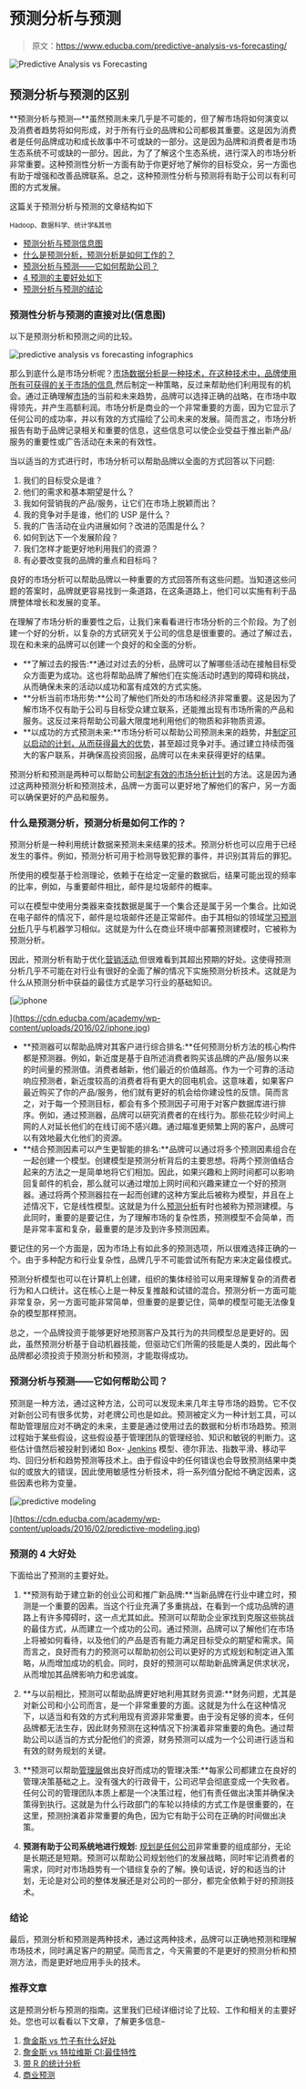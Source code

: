# 预测分析与预测

> 原文：<https://www.educba.com/predictive-analysis-vs-forecasting/>

![Predictive Analysis vs Forecasting](img/938fb2558d2a701bf7214e587ed3cbeb.png)



## 预测分析与预测的区别

**预测分析与预测—**虽然预测未来几乎是不可能的，但了解市场将如何演变以及消费者趋势将如何形成，对于所有行业的品牌和公司都极其重要。这是因为消费者是任何品牌成功和成长故事中不可或缺的一部分。这是因为品牌和消费者是市场生态系统不可或缺的一部分。因此，为了了解这个生态系统，进行深入的市场分析非常重要。这种预测性分析一方面有助于你更好地了解你的目标受众，另一方面也有助于增强和改善品牌联系。总之，这种预测性分析与预测将有助于公司以有利可图的方式发展。

这篇关于预测分析与预测的文章结构如下

<small>Hadoop、数据科学、统计学&其他</small>

*   [预测分析与预测信息图](#vs)
*   [什么是预测分析，预测分析是如何工作的？](#work)
*   [预测分析与预测——它如何帮助公司？](#companies)
*   [4 预测的主要好处如下](#benefits)
*   [预测分析与预测的结论](#Conclusion)

### 预测性**分析**与预测的直接对比(信息图)

以下是预测分析和预测之间的比较。

![predictive analysis vs forecasting infographics](img/2965c7c3568e5a53d0e737fc30a5eee2.png)



那么到底什么是市场分析呢？[市场数据分析是一种技术，在这种技术中，品牌使用所有可获得的关于市场的信息](https://www.educba.com/data-analysis-techniques/ "Data Analysis Techniques for Brand Strength"),然后制定一种策略，反过来帮助他们利用现有的机会。通过正确理解[市场](https://www.educba.com/emerging-market-trends-2019/ "Emerging Market Trends 2016")的当前和未来趋势，品牌可以选择正确的战略，在市场中取得领先，并产生高额利润。市场分析是商业的一个非常重要的方面，因为它显示了任何公司的成功率，并以有效的方式描绘了公司未来的发展。简而言之，市场分析报告有助于品牌记录相关和重要的信息，这些信息可以使企业受益于推出新产品/服务的重要性或广告活动在未来的有效性。

当以适当的方式进行时，市场分析可以帮助品牌以全面的方式回答以下问题:

1.  我们的目标受众是谁？
2.  他们的需求和基本期望是什么？
3.  我如何营销我的产品/服务，让它们在市场上脱颖而出？
4.  我的竞争对手是谁，他们的 USP 是什么？
5.  我的广告活动在业内进展如何？改进的范围是什么？
6.  如何到达下一个发展阶段？
7.  我们怎样才能更好地利用我们的资源？
8.  有必要改变我的品牌的重点和目标吗？

良好的市场分析可以帮助品牌以一种重要的方式回答所有这些问题。当知道这些问题的答案时，品牌就更容易找到一条道路，在这条道路上，他们可以实施有利于品牌整体增长和发展的变革。

在理解了市场分析的重要性之后，让我们来看看进行市场分析的三个阶段。为了创建一个好的分析，以复杂的方式研究关于公司的信息是很重要的。通过了解过去，现在和未来的品牌可以创建一个良好的和全面的分析。

*   **了解过去的报告:**通过对过去的分析，品牌可以了解哪些活动在接触目标受众方面更为成功。这也将帮助品牌了解他们在实施活动时遇到的障碍和挑战，从而确保未来的活动以成功和富有成效的方式实施。
*   **分析当前市场形势:**公司了解他们所处的市场和经济非常重要。这是因为了解市场不仅有助于公司与目标受众建立联系，还能推出现有市场所需的产品和服务。这反过来将帮助公司最大限度地利用他们的物质和非物质资源。
*   **以成功的方式预测未来:**市场分析可以帮助公司预测未来的趋势，并[制定可以启动的计划，从而获得最大的优势](https://www.educba.com/effective-marketing-plan/ "How to Make a Marketing Plan for Small Business")，甚至超过竞争对手。通过建立持续而强大的客户联系，并确保高投资回报，品牌可以在未来获得更好的结果。

预测分析和预测是两种可以帮助公司[制定有效的市场分析计划](https://www.educba.com/marketing-plan-project/ "How to Build an Effective Marketing Plan")的方法。这是因为通过这两种预测分析和预测技术，品牌一方面可以更好地了解他们的客户，另一方面可以确保更好的产品和服务。

### 什么是预测分析，预测分析是如何工作的？

预测分析是一种利用统计数据来预测未来结果的技术。预测分析也可以应用于已经发生的事件。例如，预测分析可用于检测导致犯罪的事件，并识别其背后的罪犯。

所使用的模型基于检测理论，依赖于在给定一定量的数据后，结果可能出现的频率的比率，例如，与重要邮件相比，邮件是垃圾邮件的概率。

可以在模型中使用分类器来查找数据是属于一个集合还是属于另一个集合。比如说在电子邮件的情况下，邮件是垃圾邮件还是正常邮件。由于其相似的领域[学习预测分析](https://www.educba.com/data-science/courses/predictive-modeling-course/ "Predictive Modeling Training")几乎与机器学习相似。这就是为什么在商业环境中部署预测建模时，它被称为预测分析。

因此，预测分析有助于优化[营销活动](https://www.educba.com/social-marketing-campaigns/ "Top 10 Creative Social Marketing Campaigns"),但很难看到其超出预期的好处。这使得预测分析几乎不可能在对行业有很好的全面了解的情况下实施预测分析技术。这就是为什么从预测分析中获益的最佳方式是学习行业的基础知识。

[![iphone](img/a017eafe6e03724a1b6686307368dc7e.png)

](https://cdn.educba.com/academy/wp-content/uploads/2016/02/iphone.jpg) 

*   **预测器可以帮助品牌对其客户进行综合排名:**任何预测分析方法的核心构件都是预测器。例如，新近度是基于自所述消费者购买该品牌的产品/服务以来的时间量的预测值。消费者越新，他们最近的价值越高。作为一个可靠的活动响应预测者，新近度较高的消费者将有更大的回电机会。这意味着，如果客户最近购买了你的产品/服务，他们就有更好的机会给你建设性的反馈。简而言之，对于每一个预测目标，都会有多个预测因子可用于对客户数据库进行排序。例如，通过预测器，品牌可以研究消费者的在线行为。那些花较少时间上网的人对延长他们的在线订阅不感兴趣。通过瞄准更频繁上网的客户，品牌可以有效地最大化他们的资源。
*   **结合预测因素可以产生更智能的排名:**品牌可以通过将多个预测因素组合在一起创建一个模型。创建模型是预测分析背后的主要思想。将两个预测值结合起来的方法之一是简单地将它们相加。因此，如果兴趣和上网时间都可以影响回复邮件的机会，那么就可以通过增加上网时间和兴趣来建立一个好的预测器。通过将两个预测器拉在一起而创建的这种方案此后被称为模型，并且在上述情况下，它是线性模型。这就是为什么[预测分析](https://www.educba.com/predictive-analytics-tool/)有时也被称为预测建模。与此同时，重要的是要记住，为了理解市场的复杂性质，预测模型不会简单，而是非常丰富和复杂，最重要的是涉及到许多预测因素。

要记住的另一个方面是，因为市场上有如此多的预测选项，所以很难选择正确的一个。由于多种配方和行业复杂性，品牌几乎不可能尝试所有配方来决定最佳模式。

预测分析模型也可以在计算机上创建，组织的集体经验可以用来理解复杂的消费者行为和人口统计。这在核心上是一种反复推敲和试错的混合。预测分析一方面可能非常复杂，另一方面可能非常简单，但重要的是要记住，简单的模型可能无法像复杂的模型那样预测。

总之，一个品牌投资于能够更好地预测客户及其行为的共同模型总是更好的。因此，虽然预测分析基于自动机器技能，但驱动它们所需的技能是人类的，因此每个品牌都必须投资于预测分析和预测，才能取得成功。

### 预测分析与预测——它如何帮助公司？

预测是一种方法，通过这种方法，公司可以发现未来几年主导市场的趋势。它不仅对新创公司有很多优势，对老牌公司也是如此。预测被定义为一种计划工具，可以帮助管理层应对不确定的未来，主要是通过使用过去的数据和分析市场趋势。预测过程始于某些假设，这些假设基于管理团队的管理经验、知识和敏锐的判断力。这些估计值然后被投射到诸如 Box- [Jenkins](https://www.educba.com/jenkins-interview-questions/) 模型、德尔菲法、指数平滑、移动平均、回归分析和趋势预测等技术上。由于假设中的任何错误也会导致预测结果中类似的或放大的错误，因此使用敏感性分析技术，将一系列值分配给不确定因素，这些因素也称为变量。

[![predictive modeling](img/144dd2c7cf02d1707e15fc5772b5acc3.png)

](https://cdn.educba.com/academy/wp-content/uploads/2016/02/predictive-modeling.jpg) 

### 预测的 4 大好处

下面给出了预测的主要好处。

1.  **预测有助于建立新的创业公司和推广新品牌:**当新品牌在行业中建立时，预测是一个重要的因素。当这个行业充满了多重挑战，在看到一个成功品牌的道路上有许多障碍时，这一点尤其如此。预测可以帮助企业家找到克服这些挑战的最佳方式，从而建立一个成功的公司。通过预测，品牌可以了解他们在市场上将被如何看待，以及他们的产品是否有能力满足目标受众的期望和需求。简而言之，良好而有力的预测可以帮助初创公司以更好的方式规划和制定进入策略，从而增加成功的机会。同时，良好的预测可以帮助新品牌满足供求状况，从而增加其品牌影响力和忠诚度。

2.  **与以前相比，预测可以帮助品牌更好地利用其财务资源:**财务问题，尤其是对新公司和小公司而言，是一个非常重要的方面。这就是为什么在这种情况下，以适当和有效的方式利用现有资源非常重要。由于没有足够的资本，任何品牌都无法生存，因此财务预测在这种情况下扮演着非常重要的角色。通过帮助公司以适当的方式分配他们的资源，财务预测可以成为一个公司进行适当和有效的财务规划的关键。
3.  **预测可以帮助[管理层](https://www.educba.com/careers-in-linux-administration/)做出良好而成功的管理决策:**每家公司都建立在良好的管理决策基础之上。没有强大的行政骨干，公司迟早会彻底变成一个失败者。任何公司的管理团队本质上都是一个决策过程，他们有责任做出决策并确保决策得到执行。这就是为什么行政部门的车轮以持续的方式工作是很重要的，在这里，预测扮演着非常重要的角色，因为它有助于公司在正确的时间做出决策。
4.  **预测有助于公司系统地进行规划:** [规划是任何公司](https://www.educba.com/human-resource/courses/human-resource-course/ "Succession Planning")非常重要的组成部分，无论是长期还是短期。预测可以帮助公司规划他们的发展战略，同时牢记消费者的需求，同时对市场趋势有一个错综复杂的了解。换句话说，好的和适当的计划，无论是对公司的整体发展还是对公司的一部分，都完全依赖于好的预测技术。

### 结论

最后，预测分析和预测是两种技术，通过这两种技术，品牌可以正确地预测和理解市场技术，同时满足客户的期望。简而言之，今天需要的不是更好的预测分析和预测方法，而是更好地应用手头的技术。

### 推荐文章

这是预测分析与预测的指南。这里我们已经详细讨论了比较、工作和相关的主要好处。您也可以看看以下文章，了解更多信息–

1.  [詹金斯 vs 竹子有什么好处](https://www.educba.com/jenkins-vs-bamboo/)
2.  [詹金斯 vs 特拉维斯 CI:最佳特性](https://www.educba.com/jenkins-vs-travis-ci/)
3.  [带 R 的统计分析](https://www.educba.com/statistical-analysis-with-r/)
4.  [商业预测](https://www.educba.com/business-forecasting/)





